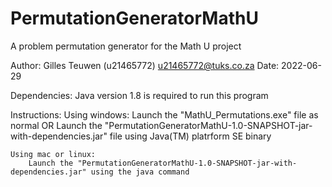 # PermutationGeneratorMathU
A problem permutation generator for the Math U project

Author:
	Gilles Teuwen (u21465772)
	u21465772@tuks.co.za
Date:
	2022-06-29

Dependencies:
	Java version 1.8 is required to run this program

Instructions:
	Using windows: 
		Launch the "MathU_Permutations.exe" file as normal
		OR
		Launch the "PermutationGeneratorMathU-1.0-SNAPSHOT-jar-with-dependencies.jar" file using Java(TM) platrform SE binary

	Using mac or linux:
		Launch the "PermutationGeneratorMathU-1.0-SNAPSHOT-jar-with-dependencies.jar" using the java command
